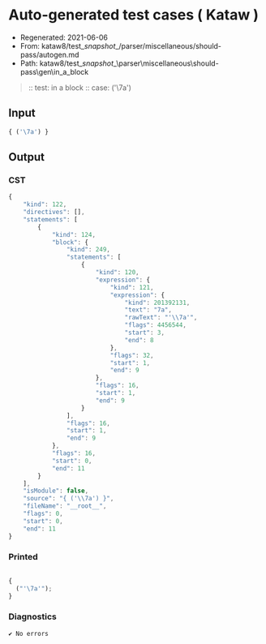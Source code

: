 # Auto-generated test cases ( Kataw )
- Regenerated: 2021-06-06
- From: kataw8/test\__snapshot__/parser/miscellaneous/should-pass/autogen.md
- Path: kataw8/test\__snapshot__\parser\miscellaneous\should-pass\gen\in_a_block
> :: test: in a block
> :: case: ('\7a')
## Input

`````js
{ ('\7a') }
`````
## Output

### CST

```javascript
{
    "kind": 122,
    "directives": [],
    "statements": [
        {
            "kind": 124,
            "block": {
                "kind": 249,
                "statements": [
                    {
                        "kind": 120,
                        "expression": {
                            "kind": 121,
                            "expression": {
                                "kind": 201392131,
                                "text": "7a",
                                "rawText": "'\\7a'",
                                "flags": 4456544,
                                "start": 3,
                                "end": 8
                            },
                            "flags": 32,
                            "start": 1,
                            "end": 9
                        },
                        "flags": 16,
                        "start": 1,
                        "end": 9
                    }
                ],
                "flags": 16,
                "start": 1,
                "end": 9
            },
            "flags": 16,
            "start": 0,
            "end": 11
        }
    ],
    "isModule": false,
    "source": "{ ('\\7a') }",
    "fileName": "__root__",
    "flags": 0,
    "start": 0,
    "end": 11
}
```

### Printed

```javascript

{
  ("'\7a'");
}
```

### Diagnostics

```javascript
✔ No errors
```

